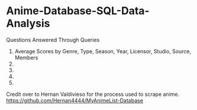 # Anime-Database-SQL-Data-Analysis
Questions Answered Through Queries  
1. Average Scores by Genre, Type, Season, Year, Licensor, Studio, Source, Members
2.   
3.   
4.   
5.   

Credit over to Hernan Valdivieso for the process used to scrape anime. https://github.com/Hernan4444/MyAnimeList-Database
